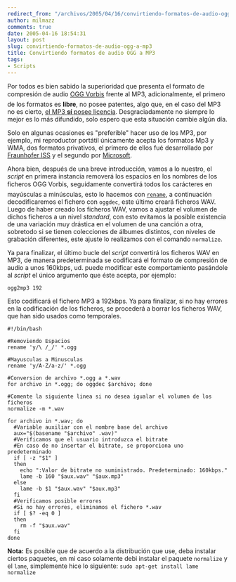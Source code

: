 ```yaml
---
redirect_from: "/archivos/2005/04/16/convirtiendo-formatos-de-audio-ogg-a-mp3/"
author: milmazz
comments: true
date: 2005-04-16 18:54:31
layout: post
slug: convirtiendo-formatos-de-audio-ogg-a-mp3
title: Convirtiendo formatos de audio OGG a MP3
tags:
- Scripts
---
```


Por todos es bien sabido la superioridad que presenta el formato de  compresión
de audio [OGG Vorbis](http://www.vorbis.com/) frente al MP3, adicionalmente, el
primero de los formatos es **libre**, no posee patentes, algo que, en el caso
del MP3 no es cierto, [el MP3 **sí** posee
licencia](http://www.mp3licensing.com/royalty/software.html). Desgraciadamente
no siempre lo mejor es lo más difundido, solo espero que esta situación cambie
algún día.

Solo en algunas ocasiones es "preferible" hacer uso de los MP3, por ejemplo, mi
reproductor portátil únicamente acepta los formatos Mp3 y WMA, dos formatos
privativos, el primero de ellos fué desarrollado por [Fraunhofer
ISS](http://www.iis.fraunhofer.de/) y el segundo por
[Microsoft](http://www.microsoft.com/).

Ahora bien, después de una breve introducción, vamos a lo nuestro, el _script_
en primera instancia removerá los espacios en los nombres de los ficheros OGG
Vorbis, seguidamente convertirá todos los carácteres en mayúsculas a
minúsculas, esto lo hacemos con
[`rename`](/article/2005/04/14/renombrando-ficheros-con-rename), a continuación
decodificaremos el fichero con `oggdec`, este último creará ficheros WAV. Luego
de haber creado los ficheros WAV, vamos a ajustar el volumen de dichos ficheros
a un nivel _standard_, con esto evitamos la posible existencia de una variación
muy drástica en el volumen de una canción a otra, sobretodo si se tienen
colecciones de álbumes distintos, con niveles de grabación diferentes, este
ajuste lo realizamos con el comando `normalize`.

Ya para finalizar, el último bucle del _script_ convertirá los ficheros WAV en
MP3, de manera predeterminada se codificará el formato de compresión de audio a
unos 160kbps, ud. puede modificar este comportamiento pasándole al _script_ el
único argumento que éste acepta, por ejemplo:

    ogg2mp3 192

Esto codificará el fichero MP3 a 192kbps. Ya para finalizar, si no hay errores
en la codificación de los ficheros, se procederá a borrar los ficheros WAV, que
han sido usados como temporales.

    #!/bin/bash

    #Removiendo Espacios
    rename 'y/\ /_/' *.ogg

    #Mayusculas a Minusculas
    rename 'y/A-Z/a-z/' *.ogg

    #Conversion de archivo *.ogg a *.wav
    for archivo in *.ogg; do oggdec $archivo; done

    #Comente la siguiente linea si no desea igualar el volumen de los ficheros
    normalize -m *.wav

    for archivo in *.wav; do
      #Variable auxiliar con el nombre base del archivo
      aux="$(basename "$archivo" .wav)"
      #Verificamos que el usuario introduzca el bitrate
      #En caso de no insertar el bitrate, se proporciona uno predeterminado
      if [ -z "$1" ]
      then
        echo ":Valor de bitrate no suministrado. Predeterminado: 160kbps."
        lame -b 160 "$aux.wav" "$aux.mp3"
      else
        lame -b $1 "$aux.wav" "$aux.mp3"
      fi
      #Verificamos posible errores
      #Si no hay errores, eliminamos el fichero *.wav
      if [ $? -eq 0 ]
      then
        rm -f "$aux.wav"
      fi
    done

**Nota:** Es posible que de acuerdo a la distribución que use, deba instalar
ciertos paquetes, en mi caso solamente debi instalar el paquete `normalize` y el
`lame`,  simplemente hice lo siguiente: `sudo apt-get install lame normalize`
